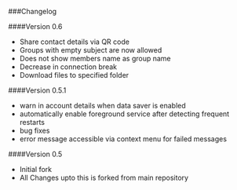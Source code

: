 ###Changelog

####Version 0.6
* Share contact details via QR code
* Groups with empty subject are now allowed
* Does not show members name as group name
* Decrease in connection break
* Download files to specified folder

####Version 0.5.1
* warn in account details when data saver is enabled
* automatically enable foreground service after detecting frequent restarts
* bug fixes
* error message accessible via context menu for failed messages

####Version 0.5
* Initial fork
* All Changes upto this is forked from main repository
